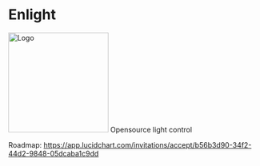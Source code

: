# Enlight
 <img src="https://github.com/TheGreyDiamond/Enlightener/blob/central/icon-highres.png" alt="Logo" width="200"/>
 Opensource light control
 
Roadmap: https://app.lucidchart.com/invitations/accept/b56b3d90-34f2-44d2-9848-05dcaba1c9dd
